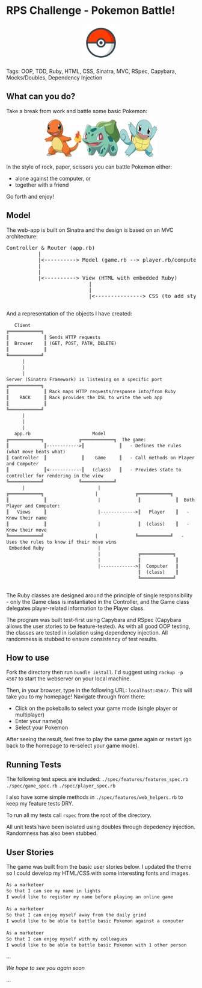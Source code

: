 # RPS Challenge - Pokemon Battle!

<p align="center"><img src="./public/images/pokeball.png" width="100" height="100" /></p>

Tags: OOP, TDD, Ruby, HTML, CSS, Sinatra, MVC, RSpec, Capybara, Mocks/Doubles, Dependency Injection



What can you do?
-------

Take a break from work and battle some basic Pokemon:
<p align="center"><img src="./public/images/charmander.png" width="100" height="100" /><img src="./public/images/bulbasaur.png" width="100" height="100" /><img src="./public/images/squirtle.png" width="100" height="100" /></p>

In the style of rock, paper, scissors you can battle Pokemon either:
 - alone against the computer, or
 - together with a friend

Go forth and enjoy!



Model
-----

The web-app is built on Sinatra and the design is based on an MVC architecture:

<pre>
Controller & Router (app.rb)  
          |  
          |<----------> Model (game.rb --> player.rb/computer.rb)  
          |  
          |
          |<----------> View (HTML with embedded Ruby)
                          |
                          |
                          |<---------------> CSS (to add styling on your browser)

</pre>   

And a representation of the objects I have created:

```
   Client
╔════════════╗  
║             ║ Sends HTTP requests
║  Browser    ║ (GET, POST, PATH, DELETE)      
║             ║
╚════════════╝
      |
      |
      |
Server (Sinatra Framework) is listening on a specific port
╔════════════╗
║             ║ Rack maps HTTP requests/response into/from Ruby
║    RACK     ║ Rack provides the DSL to write the web app
║             ║
╚════════════╝
      |
      |
      |
   app.rb                       Model                 
╔════════════╗             ╔════════════╗  The game:      
║             ║------------>║             ║   - Defines the rules (what move beats what)      
║ Controller  ║             ║    Game     ║   - Call methods on Player and Computer 
║             ║<------------║   (class)   ║   - Provides state to controller for rendering in the view      
╚════════════╝             ╚════════════╝ 
      |                           |
╔════════════╗                   |              ╔════════════╗
║             ║                   |              ║             ║  Both Player and Computer:          
║   Views     ║                   |------------->║   Player    ║   - Know their name
║             ║                   |              ║  (class)    ║   - Know their move
╚════════════╝                   |              ╚════════════╝   - Uses the rules to know if their move wins
 Embedded Ruby                    | 
                                  |              ╔════════════╗ 
                                  |              ║             ║
                                  |------------->║  Computer   ║ 
                                                 ║  (class)    ║
                                                 ╚════════════╝            
                                            
```

The Ruby classes are designed around the principle of single responsibility - only the Game class is instantiated in the Controller, and the Game class delegates player-related information to the Player class.

The program was built test-first using Capybara and RSpec (Capybara allows the user stories to be feature-tested). As with all good OOP testing, the classes are tested in isolation using dependency injection. All randomness is stubbed to ensure consistency of test results.



How to use
-----------

Fork the directory then run `bundle install`. I'd suggest using `rackup -p 4567` to start the webserver on your local machine. 

Then, in your browser, type in the following URL: `localhost:4567/`. This will take you to my homepage! Navigate through from there:
- Click on the pokeballs to select your game mode (single player or multiplayer)
- Enter your name(s)
- Select your Pokemon

After seeing the result, feel free to play the same game again or restart (go back to the homepage to re-select your game mode).



Running Tests
------------

The following test specs are included:
`./spec/features/features_spec.rb`
`./spec/game_spec.rb`
`./spec/player_spec.rb`

I also have some simple methods in `./spec/features/web_helpers.rb` to keep my feature tests DRY.

To run all my tests call `rspec` from the root of the directory.

All unit tests have been isolated using doubles through depedency injection. Randomness has also been stubbed.



User Stories
----

The game was built from the basic user stories below. I updated the theme so I could develop my HTML/CSS with some interesting fonts and images.

```
As a marketeer
So that I can see my name in lights
I would like to register my name before playing an online game

As a marketeer
So that I can enjoy myself away from the daily grind
I would like to be able to battle basic Pokemon against a computer

As a marketeer
So that I can enjoy myself with my colleagues
I would like to be able to battle basic Pokemon with 1 other person
```



...

_We hope to see you again soon_

...

